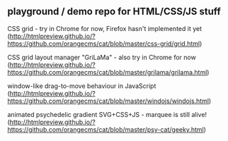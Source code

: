 ## playground / demo repo for HTML/CSS/JS stuff

CSS grid - try in Chrome for now, Firefox hasn't implemented it yet
(http://htmlpreview.github.io/?https://github.com/orangecms/cat/blob/master/css-grid/grid.html)

CSS grid layout manager "GriLaMa" - also try in Chrome for now
(http://htmlpreview.github.io/?https://github.com/orangecms/cat/blob/master/grilama/grilama.html)

window-like drag-to-move behaviour in JavaScript
(http://htmlpreview.github.io/?https://github.com/orangecms/cat/blob/master/windojs/windojs.html)

animated psychedelic gradient SVG+CSS+JS - marquee is still alive!
(http://htmlpreview.github.io/?https://github.com/orangecms/cat/blob/master/psy-cat/geeky.html)

